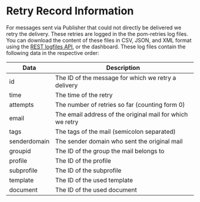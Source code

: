 # Retry Record Information

For messages sent via Publisher that could not directly be delivered
we retry the delivery. These retries are logged  in the the pom-retries log
files. You can download the content of these files in CSV, JSON, and XML
format using the [REST logfiles API](rest-get-logfiles),
or the dashboard. These log files contain the following data in the
respective order:


| Data         | Description                                               |
| ------------ | --------------------------------------------------------- |
| id           | The ID of the message for which we retry a delivery       |
| time         | The time of the retry                                     |
| attempts     | The number of retries so far (counting form 0)            |
| email        | The email address of the original mail for which we retry | 
| tags         | The tags of the mail (semicolon separated)                |
| senderdomain | The sender domain who sent the original mail              |
| groupid      | The ID of the group the mail belongs to                   |
| profile      | The ID of the profile                                     |
| subprofile   | The ID of the subprofile                                  |
| template     | The ID of the used template                               |
| document     | The ID of the used document                               |
